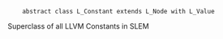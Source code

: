 
```
    abstract class L_Constant extends L_Node with L_Value
```
Superclass of all LLVM Constants in SLEM